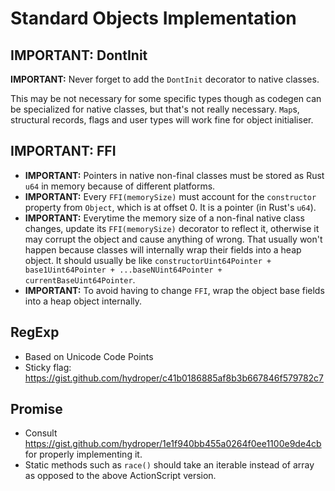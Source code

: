 # Standard Objects Implementation

## IMPORTANT: DontInit

**IMPORTANT:** Never forget to add the `DontInit` decorator to native classes.

This may be not necessary for some specific types though as codegen can be specialized for native classes, but that's not really necessary. `Map`s, structural records, flags and user types will work fine for object initialiser.

## IMPORTANT: FFI

- **IMPORTANT:** Pointers in native non-final classes must be stored as Rust `u64` in memory because of different platforms.
- **IMPORTANT:** Every `FFI(memorySize)` must account for the `constructor` property from `Object`, which is at offset 0. It is a pointer (in Rust's `u64`).
- **IMPORTANT:** Everytime the memory size of a non-final native class changes, update its `FFI(memorySize)` decorator to reflect it, otherwise it may corrupt the object and cause anything of wrong. That usually won't happen because classes will internally wrap their fields into a heap object. It should usually be like `constructorUint64Pointer + base1Uint64Pointer + ...baseNUint64Pointer + currentBaseUint64Pointer`.
- **IMPORTANT:** To avoid having to change `FFI`, wrap the object base fields into a heap object internally.

## RegExp

- Based on Unicode Code Points
- Sticky flag: https://gist.github.com/hydroper/c41b0186885af8b3b667846f579782c7

## Promise

- Consult https://gist.github.com/hydroper/1e1f940bb455a0264f0ee1100e9de4cb for properly implementing it.
- Static methods such as `race()` should take an iterable instead of array as opposed to the above ActionScript version.